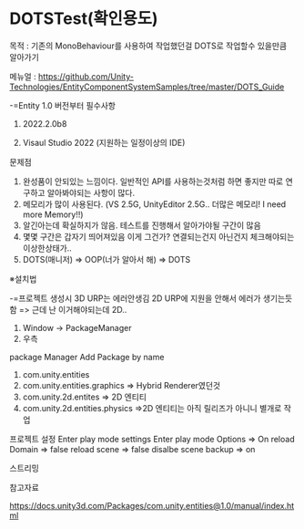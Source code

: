 # DOTSTest(확인용도)

목적 : 기존의 MonoBehaviour를 사용하여 작업했던걸 DOTS로 작업할수 있을만큼 알아가기


메뉴얼 : https://github.com/Unity-Technologies/EntityComponentSystemSamples/tree/master/DOTS_Guide


-=Entity 1.0 버전부터 필수사항

1. 2022.2.0b8

2. Visaul Studio 2022 (지원하는 일정이상의 IDE)




문제점
1. 완성품이 안되있는 느낌이다. 일반적인 API를 사용하는것처럼 하면 좋지만 따로 연구하고 알아봐야되는 사항이 많다.
2. 메모리가 많이 사용된다. (VS 2.5G, UnityEditor 2.5G.. 더많은 메모리! I need more Memory!!)
3. 알긴아는데 확실하지가 않음. 테스트를 진행해서 알아가야될 구간이 많음
4. 몇몇 구간은 갑자기 띄어져있음  이게 그건가? 연결되는건지 아닌건지 체크해야되는 이상한상태가..
5. DOTS(매니저) => OOP(너가 알아서 해) => DOTS


※설치법

-=프로젝트 생성시
3D URP는 에러안생김 
2D URP에 지원을 안해서 에러가 생기는듯함 => 근데 난 이거해야되는데 2D..


1. Window -> PackageManager 
2. 우측

package Manager
Add Package by name
1. com.unity.entities
2. com.unity.entities.graphics  => Hybrid Renderer였던것
3. com.unity.2d.entites => 2D 엔티티
4. com.unity.2d.entities.physics =>2D 엔티티는 아직 릴리즈가 아니니 별개로 작업

프로젝트 설정 Enter play mode settings
Enter play mode Options => On
reload Domain => false
reload scene => false
disalbe scene backup => on 









스트리밍



















참고자료

https://docs.unity3d.com/Packages/com.unity.entities@1.0/manual/index.html



